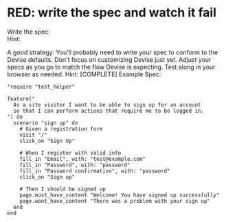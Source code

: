 # RED: write the spec and watch it fail
Write the spec:</br>
Hint:
<span style="color: white">rails g minitest:feature auth/sign_up </span>

A good strategy: You'll probably need to write your spec to conform to the Devise defaults. Don't focus on customizing Devise just yet. Adjust your specs as you go to match the flow Devise is expecting. Test along in your browser as needed.
Hint:
[COMPLETE] Example Spec:

```
"require "test_helper"

feature("
  As a site visitor I want to be able to sign up for an account
  so that I can perform actions that require me to be logged in.
") do
  scenario "sign up" do
    # Given a registration form
    visit "/"
    click_on "Sign Up"

    # When I register with valid info
    fill_in "Email", with: "test@example.com"
    fill_in "Password", with: "password"
    fill_in "Password confirmation", with: "password"
    click_on "Sign up"

    # Then I should be signed up
    page.must_have_content "Welcome! You have signed up successfully"
    page.wont_have_content "There was a problem with your sign up"
  end
end
```


